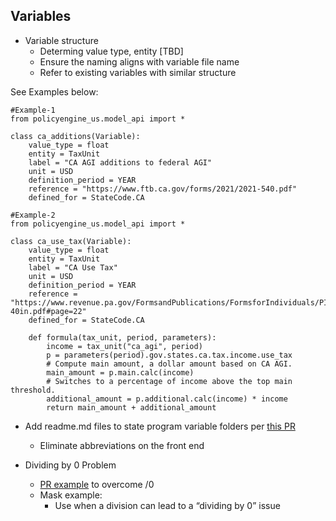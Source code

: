 ## Variables

- Variable structure
    - Determing value type, entity [TBD]
    - Ensure the naming aligns with variable file name
    - Refer to existing variables with similar structure

See Examples below: 

```
#Example-1
from policyengine_us.model_api import *

class ca_additions(Variable): 
    value_type = float
    entity = TaxUnit
    label = "CA AGI additions to federal AGI"
    unit = USD
    definition_period = YEAR
    reference = "https://www.ftb.ca.gov/forms/2021/2021-540.pdf"
    defined_for = StateCode.CA

#Example-2
from policyengine_us.model_api import *

class ca_use_tax(Variable):
    value_type = float
    entity = TaxUnit
    label = "CA Use Tax"
    unit = USD
    definition_period = YEAR
    reference = "https://www.revenue.pa.gov/FormsandPublications/FormsforIndividuals/PIT/Documents/2021/2021_pa-40in.pdf#page=22"
    defined_for = StateCode.CA

    def formula(tax_unit, period, parameters):
        income = tax_unit("ca_agi", period)
        p = parameters(period).gov.states.ca.tax.income.use_tax
        # Compute main amount, a dollar amount based on CA AGI.
        main_amount = p.main.calc(income)
        # Switches to a percentage of income above the top main threshold.
        additional_amount = p.additional.calc(income) * income
        return main_amount + additional_amount
```

- Add readme.md files to state program variable folders per [this PR](https://github.com/PolicyEngine/policyengine-us/pull/2740)
    - Eliminate abbreviations on the front end

- Dividing by 0 Problem
    - [PR example](https://github.com/PolicyEngine/policyengine-us/pull/2561/files) to overcome /0 
    - Mask example:
        - Use when a division can lead to a “dividing by 0” issue
